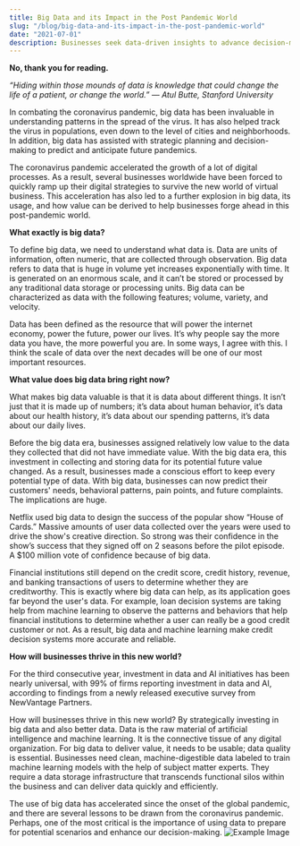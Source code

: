 ```yaml
---
title: Big Data and its Impact in the Post Pandemic World
slug: "/blog/big-data-and-its-impact-in-the-post-pandemic-world"
date: "2021-07-01"
description: Businesses seek data-driven insights to advance decision-making at all levels.
---
```


**No, thank you for reading.**

*“Hiding within those mounds of data is knowledge that could change the life of a patient, or change the world.” — Atul Butte, Stanford University*

In combating the coronavirus pandemic, big data has been invaluable in understanding patterns in the spread of the virus. It has also helped track the virus in populations, even down to the level of cities and neighborhoods. In addition, big data has assisted with strategic planning and decision-making to predict and anticipate future pandemics.

The coronavirus pandemic accelerated the growth of a lot of digital processes. As a result, several businesses worldwide have been forced to quickly ramp up their digital strategies to survive the new world of virtual business. This acceleration has also led to a further explosion in big data, its usage, and how value can be derived to help businesses forge ahead in this post-pandemic world.


**What exactly is big data?**

To define big data, we need to understand what data is. Data are units of information, often numeric, that are collected through observation. Big data refers to data that is huge in volume yet increases exponentially with time. It is generated on an enormous scale, and it can’t be stored or processed by any traditional data storage or processing units. Big data can be characterized as data with the following features; volume, variety, and velocity.

Data has been defined as the resource that will power the internet economy, power the future, power our lives. It’s why people say the more data you have, the more powerful you are. In some ways, I agree with this. I think the scale of data over the next decades will be one of our most important resources.

**What value does big data bring right now?**

What makes big data valuable is that it is data about different things. It isn’t just that it is made up of numbers; it’s data about human behavior, it’s data about our health history, it’s data about our spending patterns, it’s data about our daily lives.

Before the big data era, businesses assigned relatively low value to the data they collected that did not have immediate value. With the big data era, this investment in collecting and storing data for its potential future value changed. As a result, businesses made a conscious effort to keep every potential type of data. With big data, businesses can now predict their customers' needs, behavioral patterns, pain points, and future complaints. The implications are huge.

Netflix used big data to design the success of the popular show “House of Cards.” Massive amounts of user data collected over the years were used to drive the show's creative direction. So strong was their confidence in the show’s success that they signed off on 2 seasons before the pilot episode. A $100 million vote of confidence because of big data.

Financial institutions still depend on the credit score, credit history, revenue, and banking transactions of users to determine whether they are creditworthy. This is exactly where big data can help, as its application goes far beyond the user's data. For example, loan decision systems are taking help from machine learning to observe the patterns and behaviors that help financial institutions to determine whether a user can really be a good credit customer or not. As a result, big data and machine learning make credit decision systems more accurate and reliable.

**How will businesses thrive in this new world?**

For the third consecutive year, investment in data and AI initiatives has been nearly universal, with 99% of firms reporting investment in data and AI, according to findings from a newly released executive survey from NewVantage Partners.

How will businesses thrive in this new world? By strategically investing in big data and also better data. Data is the raw material of artificial intelligence and machine learning. It is the connective tissue of any digital organization. For big data to deliver value, it needs to be usable; data quality is essential. Businesses need clean, machine-digestible data labeled to train machine learning models with the help of subject matter experts. They require a data storage infrastructure that transcends functional silos within the business and can deliver data quickly and efficiently.

The use of big data has accelerated since the onset of the global pandemic, and there are several lessons to be drawn from the coronavirus pandemic. Perhaps, one of the most critical is the importance of using data to prepare for potential scenarios and enhance our decision-making.
![Example Image](https://www.pexels.com/photo/round-grey-and-black-compass-1736222/)